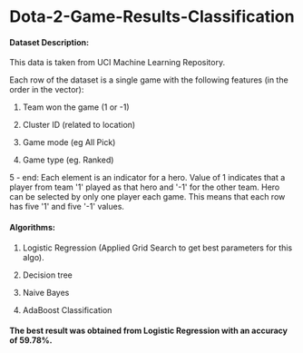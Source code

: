 # Dota-2-Game-Results-Classification

#### Dataset Description:

This data is taken from UCI Machine Learning Repository.

Each row of the dataset is a single game with the following features (in the order in the vector):

1. Team won the game (1 or -1)

2. Cluster ID (related to location)

3. Game mode (eg All Pick)

4. Game type (eg. Ranked)

5 - end: Each element is an indicator for a hero. Value of 1 indicates that a player from team '1' played as that hero and '-1' for the other team. Hero can be selected by only one player each game. This means that each row has five '1' and five '-1' values.

#### Algorithms:

1. Logistic Regression (Applied Grid Search to get best parameters for this algo).

2. Decision tree

3. Naive Bayes

4. AdaBoost Classification

#### The best result was obtained from Logistic Regression with an accuracy of 59.78%.
